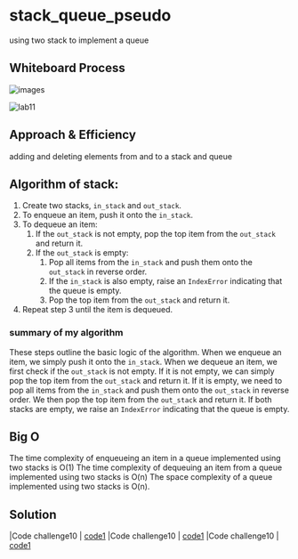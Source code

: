 # stack_queue_pseudo
using two stack to implement a queue
## Whiteboard Process

![images](https://user-images.githubusercontent.com/118004544/236326279-537f9c2a-b190-4aa7-b850-86c707ea07a1.png)


![lab11](https://user-images.githubusercontent.com/118004544/236876268-83e05126-b65b-4127-86ba-20882ef92604.jpg)


## Approach & Efficiency
adding and deleting elements from and to a stack and queue

## Algorithm of stack:
1. Create two stacks, `in_stack` and `out_stack`.
2. To enqueue an item, push it onto the `in_stack`.
3. To dequeue an item:
   1. If the `out_stack` is not empty, pop the top item from the `out_stack` and return it.
   2. If the `out_stack` is empty:
      1. Pop all items from the `in_stack` and push them onto the `out_stack` in reverse order.
      2. If the `in_stack` is also empty, raise an `IndexError` indicating that the queue is empty.
      3. Pop the top item from the `out_stack` and return it.
4. Repeat step 3 until the item is dequeued.

### summary of my algorithm
These steps outline the basic logic of the algorithm. When we enqueue an item, we simply push it onto the `in_stack`. When we dequeue an item, we first check if the `out_stack` is not empty. If it is not empty, we can simply pop the top item from the `out_stack` and return it. If it is empty, we need to pop all items from the `in_stack` and push them onto the `out_stack` in reverse order. We then pop the top item from the `out_stack` and return it. If both stacks are empty, we raise an `IndexError` indicating that the queue is empty.

## Big O
The time complexity of enqueueing an item in a queue implemented using two stacks is O(1)
The time complexity of dequeuing an item from a queue implemented using two stacks is O(n) 
The space complexity of a queue implemented using two stacks is O(n).
## Solution
|Code challenge10  |    [code1](./main.py)
|Code challenge10  |    [code1](./stack.py)
|Code challenge10  |    [code1](./queue.py)

